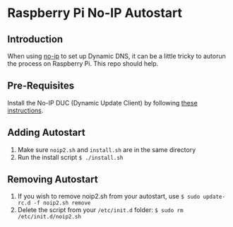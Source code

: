# Raspberry Pi No-IP Autostart

## Introduction
When using [no-ip](https://www.noip.com/) to set up Dynamic DNS, it can be a little tricky to autorun the process on Raspberry Pi. This repo should help.

## Pre-Requisites
Install the No-IP DUC (Dynamic Update Client) by following [these instructions](https://www.noip.com/support/knowledgebase/install-ip-duc-onto-raspberry-pi/).

## Adding Autostart
1. Make sure `noip2.sh` and `install.sh` are in the same directory
2. Run the install script `$ ./install.sh`

## Removing Autostart
1. If you wish to remove noip2.sh from your autostart, use `$ sudo update-rc.d -f noip2.sh remove`
2. Delete the script from your `/etc/init.d` folder: `$ sudo rm /etc/init.d/noip2.sh`
